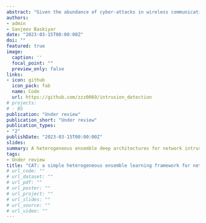 ```yaml
---
abstract: "Given the abundance of cyber-attacks in wireless communications, machine learning can be essential in identifying intrusions. Ensemble learning has been proven to be a well-known technique for boosting performance and reducing variance. In this paper, we propose a simple ensemble supervised machine learning system, which consists of three classifiers: one-dimensional Convolutional Neural Network, FT-Transformer, and XGBoost, to categorize network traffic as benign or malicious. To find a suitable ensemble method for these classifiers, we deployed three ensemble strategies, and the experimental outcomes proved that the proposed ensemble model substantially outperforms current intrusion detection architectures in terms of several classification metrics. Our model offers high Accuracy, Precision, Recall, and F1-score when evaluated on three benchmark datasets. The research showcases the viability of various algorithms, the power of the self-attention model, and the significance of ensemble approaches in strengthening cyber-defense strategies and understanding modern cyber threats."
authors:
- admin
- Sanjeev Baskiyar
date: "2023-03-15T00:00:00Z"
doi: ""
featured: true
image:
  caption: ''
  focal_point: ""
  preview_only: false
links:
- icon: github
  icon_pack: fab
  name: Code
  url: https://github.com/zzz0069/intrusion_detection
# projects:
# - BS
publication: "Under review"
publication_short: "Under review"
publication_types:
- "2"
publishDate: "2023-03-15T00:00:00Z"
slides: 
summary: A heterogeneous ensemble deep architectures for network intrusion detection.
tags:
- Under review
title: "CAT: a simple heterogeneous ensemble learning framework for network intrusion detection"
# url_code: ""
# url_dataset: ""
# url_pdf: ""
# url_poster: ""
# url_project: ""
# url_slides: ""
# url_source: ""
# url_video: ""
---
```

